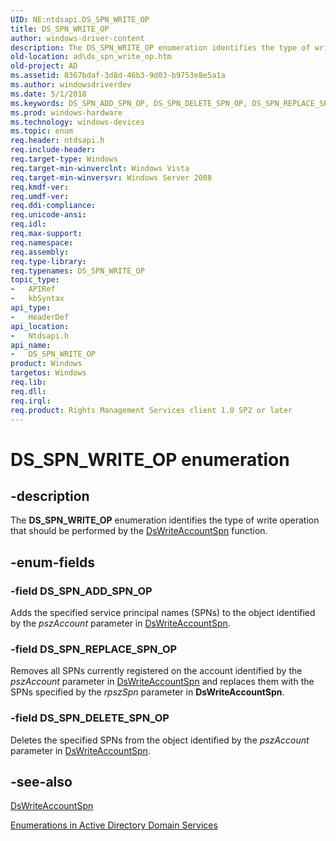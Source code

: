 ```yaml
---
UID: NE:ntdsapi.DS_SPN_WRITE_OP
title: DS_SPN_WRITE_OP
author: windows-driver-content
description: The DS_SPN_WRITE_OP enumeration identifies the type of write operation that should be performed by the DsWriteAccountSpn function.
old-location: ad\ds_spn_write_op.htm
old-project: AD
ms.assetid: 8367bdaf-3d8d-46b3-9d03-b9753e8e5a1a
ms.author: windowsdriverdev
ms.date: 5/1/2018
ms.keywords: DS_SPN_ADD_SPN_OP, DS_SPN_DELETE_SPN_OP, DS_SPN_REPLACE_SPN_OP, DS_SPN_WRITE_OP, DS_SPN_WRITE_OP enumeration [Active Directory], _glines_ds_spn_write_op, ad.ds__spn__write__op, ad.ds_spn_write_op, ntdsapi/DS_SPN_ADD_SPN_OP, ntdsapi/DS_SPN_DELETE_SPN_OP, ntdsapi/DS_SPN_REPLACE_SPN_OP, ntdsapi/DS_SPN_WRITE_OP
ms.prod: windows-hardware
ms.technology: windows-devices
ms.topic: enum
req.header: ntdsapi.h
req.include-header: 
req.target-type: Windows
req.target-min-winverclnt: Windows Vista
req.target-min-winversvr: Windows Server 2008
req.kmdf-ver: 
req.umdf-ver: 
req.ddi-compliance: 
req.unicode-ansi: 
req.idl: 
req.max-support: 
req.namespace: 
req.assembly: 
req.type-library: 
req.typenames: DS_SPN_WRITE_OP
topic_type:
-	APIRef
-	kbSyntax
api_type:
-	HeaderDef
api_location:
-	Ntdsapi.h
api_name:
-	DS_SPN_WRITE_OP
product: Windows
targetos: Windows
req.lib: 
req.dll: 
req.irql: 
req.product: Rights Management Services client 1.0 SP2 or later
---
```


# DS_SPN_WRITE_OP enumeration


## -description


The <b>DS_SPN_WRITE_OP</b> enumeration identifies the type of write operation that should be performed by the <a href="https://msdn.microsoft.com/2b555f6b-643d-4fa0-9aca-701e6b3313fa">DsWriteAccountSpn</a> function.


## -enum-fields




### -field DS_SPN_ADD_SPN_OP

Adds the specified service principal names (SPNs) to the object identified by the <i>pszAccount</i> parameter in <a href="https://msdn.microsoft.com/2b555f6b-643d-4fa0-9aca-701e6b3313fa">DsWriteAccountSpn</a>.


### -field DS_SPN_REPLACE_SPN_OP

Removes all SPNs currently registered on the account identified by the <i>pszAccount</i> parameter in <a href="https://msdn.microsoft.com/2b555f6b-643d-4fa0-9aca-701e6b3313fa">DsWriteAccountSpn</a> and replaces them with the SPNs specified  by the <i>rpszSpn</i> parameter in <b>DsWriteAccountSpn</b>.


### -field DS_SPN_DELETE_SPN_OP

Deletes the specified SPNs from the object identified by the <i>pszAccount</i> parameter in <a href="https://msdn.microsoft.com/2b555f6b-643d-4fa0-9aca-701e6b3313fa">DsWriteAccountSpn</a>.


## -see-also




<a href="https://msdn.microsoft.com/2b555f6b-643d-4fa0-9aca-701e6b3313fa">DsWriteAccountSpn</a>



<a href="https://msdn.microsoft.com/eafa3285-4474-4077-a6ad-b37f8211e7e6">Enumerations in Active Directory Domain Services</a>
 

 

